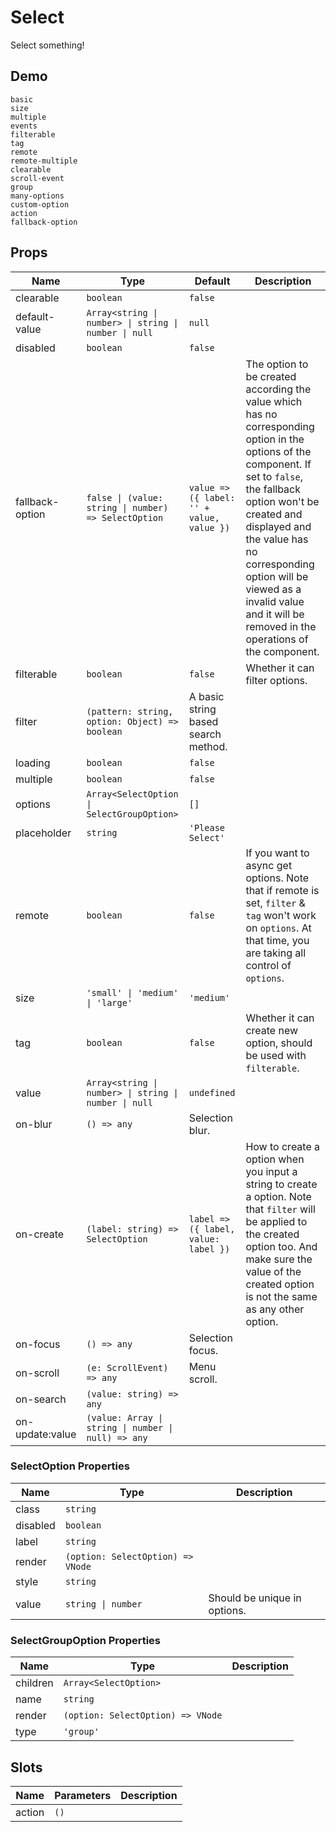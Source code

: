 # Select

Select something!

## Demo

```demo
basic
size
multiple
events
filterable
tag
remote
remote-multiple
clearable
scroll-event
group
many-options
custom-option
action
fallback-option
```

## Props

| Name | Type | Default | Description |
| --- | --- | --- | --- |
| clearable | `boolean` | `false` |  |
| default-value | `Array<string \| number> \| string \| number \| null` | `null` |  |
| disabled | `boolean` | `false` |  |
| fallback-option | `false \| (value: string \| number) => SelectOption` | `value => ({ label: '' + value, value })` | The option to be created according the value which has no corresponding option in the options of the component. If set to `false`, the fallback option won't be created and displayed and the value has no corresponding option will be viewed as a invalid value and it will be removed in the operations of the component. |
| filterable | `boolean` | `false` | Whether it can filter options. |
| filter | `(pattern: string, option: Object) => boolean` | A basic string based search method. |  |
| loading | `boolean` | `false` |  |
| multiple | `boolean` | `false` |  |
| options | `Array<SelectOption \| SelectGroupOption>` | `[]` |  |
| placeholder | `string` | `'Please Select'` |  |
| remote | `boolean` | `false` | If you want to async get options. Note that if remote is set, `filter` & `tag` won't work on `options`. At that time, you are taking all control of `options`. |
| size | `'small' \| 'medium' \| 'large'` | `'medium'` |  |
| tag | `boolean` | `false` | Whether it can create new option, should be used with `filterable`. |
| value | `Array<string \| number> \| string \| number \| null` | `undefined` |  |
| on-blur | `() => any` | Selection blur. |
| on-create | `(label: string) => SelectOption` | `label => ({ label, value: label })` | How to create a option when you input a string to create a option. Note that `filter` will be applied to the created option too. And make sure the value of the created option is not the same as any other option. |
| on-focus | `() => any` | Selection focus. |
| on-scroll | `(e: ScrollEvent) => any` | Menu scroll. |
| on-search | `(value: string) => any` |  |
| on-update:value | `(value: Array \| string \| number \| null) => any` |  |

### SelectOption Properties

| Name     | Type                              | Description                  |
| -------- | --------------------------------- | ---------------------------- |
| class    | `string`                          |                              |
| disabled | `boolean`                         |                              |
| label    | `string`                          |                              |
| render   | `(option: SelectOption) => VNode` |                              |
| style    | `string`                          |                              |
| value    | `string \| number`                | Should be unique in options. |

### SelectGroupOption Properties

| Name     | Type                              | Description |
| -------- | --------------------------------- | ----------- |
| children | `Array<SelectOption>`             |             |
| name     | `string`                          |             |
| render   | `(option: SelectOption) => VNode` |             |
| type     | `'group'`                         |             |

## Slots

| Name   | Parameters | Description |
| ------ | ---------- | ----------- |
| action | `()`       |             |
